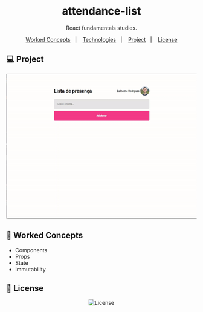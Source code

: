 # <h1 align="center">attendance-list</h1>

<p align="center"> React fundamentals studies.
</p>

<p align="center">
 <a href="#-Worked-concepts">Worked Concepts</a>&nbsp;&nbsp;&nbsp;|&nbsp;&nbsp;&nbsp;
  <a href="#-Technologies">Technologies</a>&nbsp;&nbsp;&nbsp;|&nbsp;&nbsp;&nbsp;
  <a href="#-Project">Project</a>&nbsp;&nbsp;&nbsp;|&nbsp;&nbsp;&nbsp;
  <a href="#-License">License</a>
</p>

## 💻 Project

<p align="center">
  <img src="src/assets/demo.gif" alt="animated" />
</p>

## 📝 Worked Concepts

- Components
- Props
- State
- Immutability

## 📝 License
<p align="center">
  <img alt="License" src="https://img.shields.io/static/v1?label=license&message=MIT&color=49AA26&labelColor=000000">
</p> 

